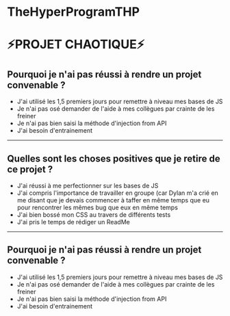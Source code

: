 # TheHyperProgramTHP

<h1>⚡PROJET CHAOTIQUE⚡ </h1>
<h2>Pourquoi je n'ai pas réussi à rendre un projet convenable ?</h2>
<ul>
  <li>J'ai utilisé les 1,5 premiers jours pour remettre à niveau mes bases de JS </li>
  <li>Je n'ai pas osé demander de l'aide à mes collègues par crainte de les freiner</li>
  <li>Je n'ai pas bien saisi la méthode d'injection from API </li>
  <li>J'ai besoin d'entrainement</li>
</ul>
<hr>
<h2>Quelles sont les choses positives que je retire de ce projet ? </h2>
  <ul>
    <li>J'ai réussi à me perfectionner sur les bases de JS</li>
    <li>J'ai compris l'importance de travailler en groupe (car Dylan m'a crié en me disant que je devais commencer à taffer en même temps que eu pour rencontrer les mêmes bug que eux en même temps</li>
    <li>J'ai bien bossé mon CSS au travers de différents tests </li>
    <li>J'ai pris le temps de rédiger un ReadMe</li>
  </ul>
<hr>
<h2>Pourquoi je n'ai pas réussi à rendre un projet convenable ?</h2>
<ul>
  <li>J'ai utilisé les 1,5 premiers jours pour remettre à niveau mes bases de JS </li>
  <li>Je n'ai pas osé demander de l'aide à mes collègues par crainte de les freiner</li>
  <li>Je n'ai pas bien saisi la méthode d'injection from API </li>
  <li>J'ai besoin d'entrainement</li>
</ul>
